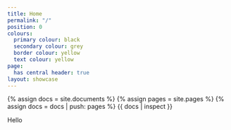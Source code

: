 ```yaml
---
title: Home
permalink: "/"
position: 0
colours:
  primary colour: black
  secondary colour: grey
  border colour: yellow
  text colour: yellow
page:
  has central header: true
layout: showcase
---
```


{% assign docs = site.documents %}
{% assign pages = site.pages %}
{% assign docs = docs | push: pages %}
{{ docs | inspect }}

Hello